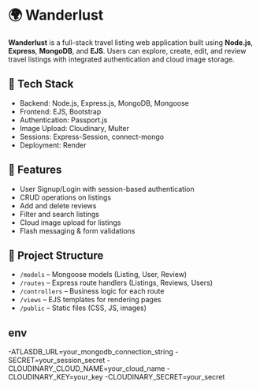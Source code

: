 # 🌍 Wanderlust

**Wanderlust** is a full-stack travel listing web application built using **Node.js**, **Express**, **MongoDB**, and **EJS**. Users can explore, create, edit, and review travel listings with integrated authentication and cloud image storage.

## 🔧 Tech Stack

- Backend: Node.js, Express.js, MongoDB, Mongoose
- Frontend: EJS, Bootstrap
- Authentication: Passport.js
- Image Upload: Cloudinary, Multer
- Sessions: Express-Session, connect-mongo
- Deployment: Render

## 🚀 Features

- User Signup/Login with session-based authentication
- CRUD operations on listings
- Add and delete reviews
- Filter and search listings
- Cloud image upload for listings
- Flash messaging & form validations

## 📁 Project Structure

- `/models` – Mongoose models (Listing, User, Review)
- `/routes` – Express route handlers (Listings, Reviews, Users)
- `/controllers` – Business logic for each route
- `/views` – EJS templates for rendering pages
- `/public` – Static files (CSS, JS, images)


## env
-ATLASDB_URL=your_mongodb_connection_string
-SECRET=your_session_secret
-CLOUDINARY_CLOUD_NAME=your_cloud_name
-CLOUDINARY_KEY=your_key
-CLOUDINARY_SECRET=your_secret


